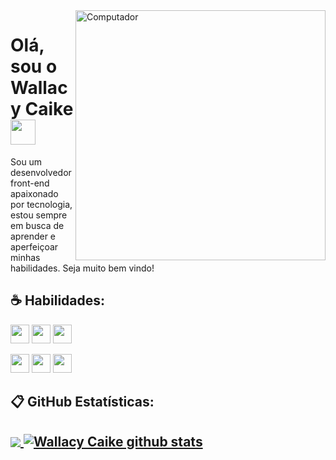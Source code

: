 <img src="https://raw.githubusercontent.com/MicaelliMedeiros/micaellimedeiros/master/image/computer-illustration.png" min-width="400px" max-width="400px" width="400px" align="right" alt="Computador">
<h1 align="left">Olá, sou o Wallacy Caike <img src="https://i.pinimg.com/originals/35/fd/5a/35fd5ac0ccf20d1b59ac90a97e0f77d6.gif" height="40px"></h1>
<!-- https://raw.githubusercontent.com/kaueMarques/kaueMarques/master/hi.gif -->
<p align="left"> 
  Sou um desenvolvedor front-end apaixonado por tecnologia, estou sempre em busca de aprender e aperfeiçoar minhas habilidades. Seja muito bem vindo!
</p>


<h2 align="left">☕ Habilidades:</h2>

<code><img height="30" src="https://img.shields.io/badge/HTML5-E34F26?style=for-the-badge&logo=html5&logoColor=white"></code>
<code><img height="30" src="https://img.shields.io/badge/CSS3-1572B6?style=for-the-badge&logo=css3&logoColor=white"></code>
<code><img height="30" src="https://img.shields.io/badge/JavaScript-F7DF1E?style=for-the-badge&logo=javascript&logoColor=black"></code>

<code><img height="30" src="https://img.shields.io/badge/React-20232A?style=for-the-badge&logo=react&logoColor=61DAFB"></code>
<code><img height="30" src="https://img.shields.io/badge/Sass-CC6699?style=for-the-badge&logo=sass&logoColor=white"></code>
<code><img height="30" src="https://img.shields.io/badge/Git-E34F26?style=for-the-badge&logo=git&logoColor=white"></code>
  
  
<h2>📋 GitHub Estatísticas:<h2/>

<a href="https://github.com/Gurupreet">
  <img align="center" src="https://github-readme-stats.vercel.app/api/top-langs/?username=wallacycaike&hide=html&layout=compact=true&theme=synthwave" />
</a>

<a href="https://github.com/Gurupreet">
 <img align="center" src="https://github-readme-stats.vercel.app/api?username=wallacycaike&show_icons=true&theme=synthwave&line_height=27" alt="Wallacy Caike github stats"/>
</a>
